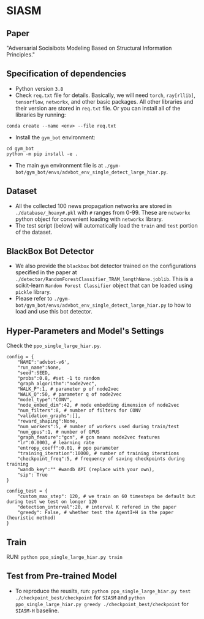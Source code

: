 # SIASM
## Paper
"Adversarial Socialbots Modeling Based on Structural Information Principles."

## Specification of dependencies
- Python version ``3.8``
- Check ``req.txt`` file for details. Basically, we will need ``torch``, ``ray[rllib]``, ``tensorflow``, ``networkx``, and other basic packages. All other libraries and their version are stored in ``req.txt`` file. Or you can install all of the libraries by running:
```
conda create --name <env> --file req.txt
``` 
- Install the ``gym_bot`` environment:  
```
cd gym_bot
python -m pip install -e .
```
- The main ``gym`` environment file is at ``./gym-bot/gym_bot/envs/advbot_env_single_detect_large_hiar.py``.

## Dataset
- All the collected 100 news propagation networks are stored in ``./database/_hoaxy#.pkl`` with ``#`` ranges from 0-99. These are ``networkx`` python object for convenient loading with ``networkx`` library.
- The test script (below) will automatically load the ``train`` and ``test`` portion of the dataset.

## BlackBox Bot Detector
- We also provide the ``blackbox`` bot detector trained on the configurations specified in the paper at ``./detector/RandomForestClassifier_TRAM_lengthNone.joblib``. This is a scikit-learn ``Random Forest Classifier`` object that can be loaded using ``pickle`` library.
- Please refer to ``./gym-bot/gym_bot/envs/advbot_env_single_detect_large_hiar.py`` to how to load and use this bot detector.

## Hyper-Parameters and Model's Settings
Check the ``ppo_single_large_hiar.py``.
```
config = {
    "NAME":'advbot-v6',
    "run_name":None, 
    "seed":SEED, 
    "probs":0.8, #set -1 to random
    "graph_algorithm":"node2vec", 
    "WALK_P":1, # parameter p of node2vec
    "WALK_Q":50, # parameter q of node2vec
    "model_type":"CONV", 
    "node_embed_dim":42, # node embedding dimension of node2vec
    "num_filters":8, # number of filters for CONV
    "validation_graphs":[],
    "reward_shaping":None, 
    "num_workers":5, # number of workers used during train/test
    "num_gpus":1, # number of GPUS
    "graph_feature":"gcn", # gcn means node2vec features
    "lr":0.0003, # learning rate
    "entropy_coeff":0.01, # ppo parameter
    "training_iteration":10000, # number of training iterations
    "checkpoint_freq":5, # frequency of saving checkpoints during training
    "wandb_key":"" #wandb API (replace with your own),
    "sip": True
}

config_test = {
    "custom_max_step": 120, # we train on 60 timesteps be default but during test we test on longer 120
    "detection_interval":20, # interval K refered in the paper
    "greedy": False, # whether test the AgentI+H in the paper (heuristic method)
}
```

## Train
RUN: ``python ppo_single_large_hiar.py train``


## Test from Pre-trained Model  
- To reproduce the reuslts, run: ``python ppo_single_large_hiar.py test ./checkpoint_best/checkpoint`` for ``SIASM`` and ``python ppo_single_large_hiar.py greedy ./checkpoint_best/checkpoint`` for ``SIASM-H`` baseline. 

